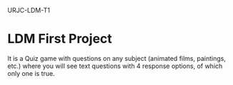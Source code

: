 URJC-LDM-T1

# LDM First Project

It is a Quiz game with questions on any subject
(animated films, paintings, etc.) where you will see text questions with 4 response options,
of which only one is true.